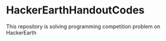 # HackerEarthHandoutCodes
This repository is solving programming competition problem on HackerEarth
 
